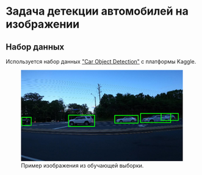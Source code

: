 # Задача детекции автомобилей на изображении
## Набор данных
Используется набор данных ["Car Object Detection"](https://www.kaggle.com/datasets/sshikamaru/car-object-detection/data) с платформы Kaggle.
<figure>
  <img src="sample_from_train.jpg" alt="drawing" width="600"/>
  <figcaption>Пример изображения из обучающей выборки.</figcaption>
</figure>
